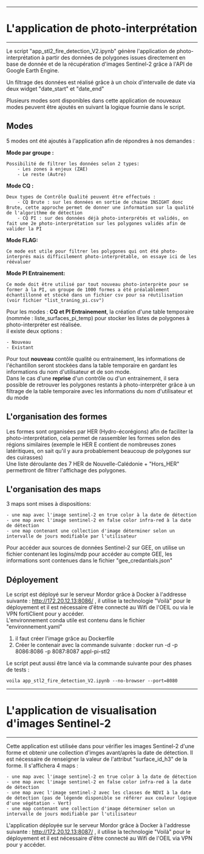 -----------------------------------------------------------
# L'application de photo-interprétation
-----------------------------------------------------------

Le script "app_stl2_fire_detection_V2.ipynb" génère l'application de photo-interprétation à partir des données de polygones issues directement en base de donnée et de la récupération d'images Sentinel-2 grâce à l'API de Google Earth Engine.

Un filtrage des données est réalisé grâce à un choix d'intervalle de date via deux widget "date_start" et "date_end"  

Plusieurs modes sont disponibles dans cette application de nouveaux modes peuvent être ajoutés en suivant la logique fournie dans le script.
## Modes

5 modes ont été ajoutés à l'application afin de répondres à nos demandes :

**Mode par groupe :**  

    Possibilité de filtrer les données selon 2 types:   
        - Les zones à enjeux (ZAE)
        - Le reste (Autre)
**Mode CQ :**  

    Deux types de Contrôle Qualité peuvent être effectués :
        - CQ Brute : sur les données en sortie de chaine INSIGHT donc Brute, cette approche permet de donner une information sur la qualité de l'algorithme de détection  
        - CQ PI : sur des données déjà photo-interprétés et validés, on fait une 2e photo-interprétation sur les polygones validés afin de valider la PI  
**Mode FLAG:**  

    Ce mode est utile pour filtrer les polygones qui ont été photo-interprés mais difficilement photo-interprétable, on essaye ici de les réévaluer  
**Mode PI Entrainement:**  

    Ce mode doit être utilisé par tout nouveau photo-interprète pour se former à la PI, un groupe de 1000 formes a été préalablement échantillonné et stocké dans un fichier csv pour sa réutilisation (voir fichier "list_traning_pi.csv")   

Pour les modes : **CQ et PI Entrainement**, la création d'une table temporaire (nommée : liste_surfaces_pi_temp) pour stocker les listes de polygones à photo-interpréter est réalisée.   
il existe deux options :  

    - Nouveau  
    - Existant  

Pour tout **nouveau** contôle qualité ou entrainement, les informations de l'échantillon seront stockées dans la table temporaire en gardant les informations du nom d'utilisateur et de son mode.   
Dans le cas d'une **reprise** d'un contrôle ou d'un entrainement, il sera possible de retrouver les polygones restants à photo-interpréter grâce à un filtrage de la table temporaire avec les informations du nom d'utilisateur et du mode   

## L'organisation des formes

Les formes sont organisées par HER (Hydro-écorégions) afin de faciliter la photo-interprétation, cela permet de rassembler les formes selon des régions similaires (exemple le HER E contient de nombreuses zones latéritiques, on sait qu'il y aura probablement beaucoup de polygones sur des cuirasses)  
Une liste déroulante des 7 HER de Nouvelle-Calédonie + "Hors_HER" permettront de filtrer l'affichage des polygones.  

## L'organisation des maps

3 maps sont mises à dispositions:  

    - une map avec l'image sentinel-2 en true color à la date de détection   
    - une map avec l'image sentinel-2 en false color infra-red à la date de détection 
    - une map contenant une collection d'image déterminer selon un intervalle de jours modifiable par l'utilisateur  
 
Pour accéder aux sources de données Sentinel-2 sur GEE, on utilise un fichier contenant les logins/mdp pour accéder au compte GEE, les informations sont contenues dans le fichier "gee_credantials.json"  
## Déployement 

Le script est déployé sur le serveur Mordor grâce à Docker à l'addresse suivante : http://172.20.12.13:8086/ , il utilise la technologie "Voilà" pour le déployement et il est nécessaire d'être connecté au Wifi de l'OEIL ou via le VPN fortiClient pour y accéder.  
L'environnement conda utile est contenu dans le fichier "environnement.yaml"

1) il faut créer l'image grâce au Dockerfile
2) Créer le contenair avec la commande suivante : docker run -d -p 8086:8086 -p 8087:8087 appl-pi-stl2

Le script peut aussi être lancé via la commande suivante pour des phases de tests :    

    voila app_stl2_fire_detection_V2.ipynb --no-browser --port=8080
-----------------------------------------------------------
# L'application de visualisation d'images Sentinel-2 
-----------------------------------------------------------

Cette application est utilisée dans pour vérifier les images Sentinel-2 d'une forme et obtenir une collection d'imges avant/après la date de détection. Il est nécessaire de renseigner la valeur de l'attribut "surface_id_h3" de la forme. Il s'affichera 4 maps :

    - une map avec l'image sentinel-2 en true color à la date de détection
    - une map avec l'image sentinel-2 en false color infra-red à la date de détection
    - une map avec l'image sentinel-2 avec les classes de NDVI à la date de détection (pas de légende disponible se référer aux couleur logique d'une végétation - Vert)
    - une map contenant une collection d'image déterminer selon un intervalle de jours modifiable par l'utilisateur 

L'application déployée sur le serveur Mordor grâce à Docker à l'addresse suivante : http://172.20.12.13:8087/ , il utilise la technologie "Voilà" pour le déployement et il est nécessaire d'être connecté au Wifi de l'OEIL via VPN pour y accéder. 
